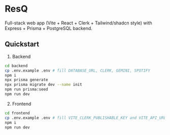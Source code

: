 # ResQ

Full-stack web app (Vite + React + Clerk + Tailwind/shadcn style) with Express + Prisma + PostgreSQL backend.

## Quickstart

1. Backend

```bash
cd backend
cp .env.example .env # fill DATABASE_URL, CLERK, GEMINI, SPOTIFY
npm i
npx prisma generate
npx prisma migrate dev --name init
npm run prisma:seed
npm run dev
```

2. Frontend

```bash
cd frontend
cp .env.example .env # fill VITE_CLERK_PUBLISHABLE_KEY and VITE_API_URL
npm i
npm run dev
```


